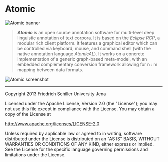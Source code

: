 Atomic
======

![Atomic banner](http://www.personal.uni-jena.de/~fo32hup/atomic/img/atomic_banner.png)

> ***Atomic*** is an open source annotation software for multi-level deep linguistic annotation of text corpora. It is based on the *Eclipse RCP*, a modular rich client platform. It features a graphical editor which can be controlled via keyboard, mouse, and command shell (with the native annotation language *AtomicAL*). It works on a concrete implementation of a generic graph-based meta-model, with an embedded complementary conversion framework allowing for n : m mapping between data formats.

![Atomic screenshot](http://www.personal.uni-jena.de/~fo32hup/atomic/img/screenshot.png)

---

   Copyright 2013 Friedrich Schiller University Jena

   Licensed under the Apache License, Version 2.0 (the "License");
   you may not use this file except in compliance with the License.
   You may obtain a copy of the License at

   http://www.apache.org/licenses/LICENSE-2.0

   Unless required by applicable law or agreed to in writing, software
   distributed under the License is distributed on an "AS IS" BASIS,
   WITHOUT WARRANTIES OR CONDITIONS OF ANY KIND, either express or implied.
   See the License for the specific language governing permissions and
   limitations under the License.
